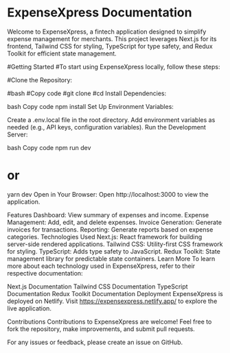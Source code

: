 <h1>ExpenseXpress Documentation</h1>
Welcome to ExpenseXpress, a fintech application designed to simplify expense management for merchants. This project leverages Next.js for its frontend, Tailwind CSS for styling, TypeScript for type safety, and Redux Toolkit for efficient state management.

#Getting Started
#To start using ExpenseXpress locally, follow these steps:

#Clone the Repository:

#bash
#Copy code
#git clone <repository-url>
#cd <project-directory>
Install Dependencies:

bash
Copy code
npm install
Set Up Environment Variables:

Create a .env.local file in the root directory.
Add environment variables as needed (e.g., API keys, configuration variables).
Run the Development Server:

bash
Copy code
npm run dev
# or
yarn dev
Open in Your Browser:
Open http://localhost:3000 to view the application.

Features
Dashboard: View summary of expenses and income.
Expense Management: Add, edit, and delete expenses.
Invoice Generation: Generate invoices for transactions.
Reporting: Generate reports based on expense categories.
Technologies Used
Next.js: React framework for building server-side rendered applications.
Tailwind CSS: Utility-first CSS framework for styling.
TypeScript: Adds type safety to JavaScript.
Redux Toolkit: State management library for predictable state containers.
Learn More
To learn more about each technology used in ExpenseXpress, refer to their respective documentation:

Next.js Documentation
Tailwind CSS Documentation
TypeScript Documentation
Redux Toolkit Documentation
Deployment
ExpenseXpress is deployed on Netlify. Visit https://expensexpress.netlify.app/ to explore the live application.

Contributions
Contributions to ExpenseXpress are welcome! Feel free to fork the repository, make improvements, and submit pull requests.

For any issues or feedback, please create an issue on GitHub.


